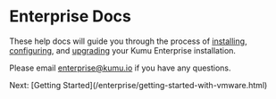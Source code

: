 # Enterprise Docs

These help docs will guide you through the process of
<a href="/enterprise/getting-started-with-vmware.html">installing</a>,
<a href="/enterprise/configuration.html">configuring</a>, and
<a href="/enterprise/upgrading.html">upgrading</a>
your Kumu Enterprise installation.

Please email <a href="mailto:enterprise@kumu.io">enterprise@kumu.io</a> if you
have any questions.

<footer class="page-footer">
  <div class="next">Next: [Getting Started](/enterprise/getting-started-with-vmware.html)</div>
</footer>
